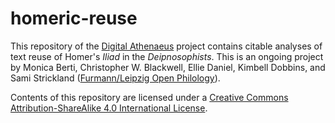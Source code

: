 # homeric-reuse

This repository of the [Digital Athenaeus](http://digitalathenaeus.github.io/) project contains citable analyses of text reuse of Homer's *Iliad* in the *Deipnosophists*.
This is an ongoing project by Monica Berti, Christopher W. Blackwell, Ellie Daniel, Kimbell Dobbins, and Sami Strickland ([Furmann/Leipzig Open Philology](http://fuluopenphilologyfel.wix.com/furman-leipzig)).

Contents of this repository are licensed under a [Creative Commons Attribution-ShareAlike 4.0 International License](http://creativecommons.org/licenses/by-sa/4.0/).

